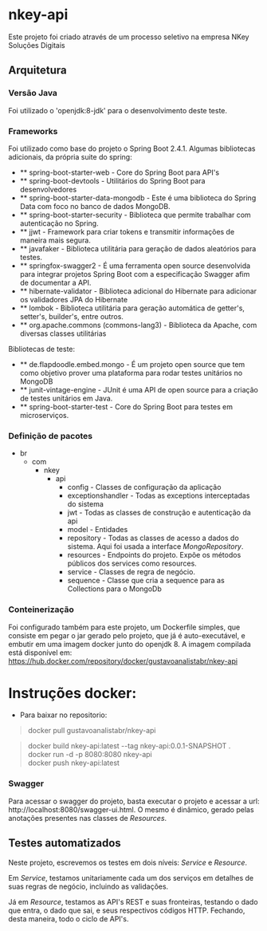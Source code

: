# nkey-api
Este projeto foi criado através de um processo seletivo na empresa NKey Soluções Digitais

## Arquitetura

### Versão Java

Foi utilizado o 'openjdk:8-jdk' para o desenvolvimento deste teste.

### Frameworks

Foi utilizado como base do projeto o Spring Boot 2.4.1. Algumas bibliotecas adicionais, da própria suite do spring:

* ** spring-boot-starter-web - Core do Spring Boot para API's
* ** spring-boot-devtools - Utilitários do Spring Boot para desenvolvedores
* ** spring-boot-starter-data-mongodb - Este é uma biblioteca do Spring Data com foco no banco de dados MongoDB.
* ** spring-boot-starter-security - Biblioteca que permite trabalhar com autenticação no Spring.
* ** jjwt - Framework para criar tokens e transmitir informações de maneira mais segura.
* ** javafaker - Biblioteca utilitária para geração de dados aleatórios para testes.
* ** springfox-swagger2 - É uma ferramenta open source desenvolvida para integrar projetos Spring Boot com a especificação Swagger afim de documentar a API.
* ** hibernate-validator - Biblioteca adicional do Hibernate para adicionar os validadores JPA do Hibernate
* ** lombok - Biblioteca utilitária para geração automática de getter's, setter's, builder's, entre outros.
* ** org.apache.commons (commons-lang3) - Biblioteca da Apache, com diversas classes utilitárias

Bibliotecas de teste:

* ** de.flapdoodle.embed.mongo - É um projeto open source que tem como objetivo prover uma plataforma para rodar testes unitários no MongoDB
* ** junit-vintage-engine - JUnit é uma API de open source para a criação de testes unitários em Java.
* ** spring-boot-starter-test - Core do Spring Boot para testes em microserviços.


### Definição de pacotes
* br
  * com
    * nkey	
      * api
        * config - Classes de configuração da aplicação
		* exceptionshandler - Todas as exceptions interceptadas do sistema
		* jwt - Todas as classes de construção e autenticação da api
        * model - Entidades
        * repository - Todas as classes de acesso a dados do sistema. Aqui foi usada a interface *MongoRepository*.
        * resources - Endpoints do projeto. Expõe os métodos públicos dos services como resources.
        * service - Classes de regra de negócio. 
		* sequence - Classe que cria a sequence para as Collections para o MongoDb

		
### Conteinerização

Foi configurado também para este projeto, um Dockerfile simples, que consiste em pegar o jar gerado pelo projeto, que já é auto-executável, e embutir em uma imagem docker junto do openjdk 8. A imagem compilada está disponível em: https://hub.docker.com/repository/docker/gustavoanalistabr/nkey-api

# Instruções docker:


* Para baixar no repositorio:

> docker pull gustavoanalistabr/nkey-api

> docker build nkey-api:latest --tag nkey-api:0.0.1-SNAPSHOT . <br/>
> docker run -d -p 8080:8080 nkey-api <br/>
> docker push nkey-api:latest <br/>


### Swagger

Para acessar o swagger do projeto, basta executar o projeto e acessar a url: http://localhost:8080/swagger-ui.html. O mesmo é dinâmico, gerado pelas anotações presentes nas classes de *Resources*.
## Testes automatizados

Neste projeto, escrevemos os testes em dois níveis: *Service* e *Resource*. 

Em *Service*, testamos unitariamente cada um dos serviços em detalhes de suas regras de negócio, incluindo as validações.

Já em *Resource*, testamos as API's REST e suas fronteiras, testando o dado que entra, o dado que sai, e seus respectivos códigos HTTP. Fechando, desta maneira, todo o ciclo de API's.
